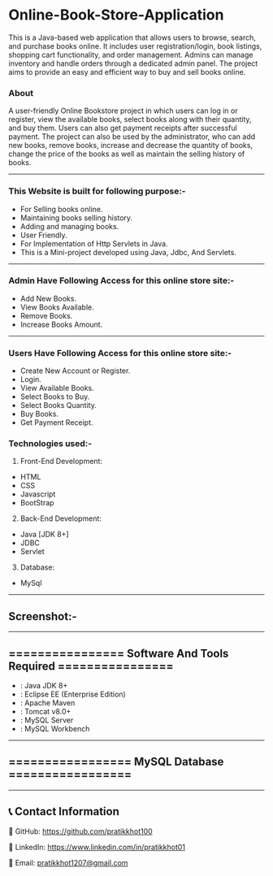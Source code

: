 # Online-Book-Store-Application

This is a Java-based web application that allows users to browse, search, and purchase books online. It includes user registration/login, book listings, shopping cart functionality, and order management. Admins can manage inventory and handle orders through a dedicated admin panel. The project aims to provide an easy and efficient way to buy and sell books online.

### About

A user-friendly Online Bookstore project in which users can log in or register, view the available books, select books along with their quantity, and buy them. Users can also get payment receipts after successful payment. The project can also be used by the administrator, who can add new books, remove books, increase and decrease the quantity of books, change the price of the books as well as maintain the selling history of books.

---

### This Website is built for following purpose:-
- For Selling books online.
- Maintaining books selling history.
- Adding and managing books.
- User Friendly.
- For Implementation of Http Servlets in Java.
- This is a Mini-project developed using Java, Jdbc, And Servlets.

---

### Admin Have Following Access for this online store site:-
- Add New Books.
- View Books Available.
- Remove Books.
- Increase Books Amount.

---

### Users Have Following Access for this online store site:-
- Create New Account or Register.
- Login.
- View Available Books.
- Select Books to Buy.
- Select Books Quantity.
- Buy Books.
- Get Payment Receipt.

### Technologies used:-
1. Front-End Development:
- HTML
- CSS
- Javascript
- BootStrap

2. Back-End Development:
- Java [JDK 8+]
- JDBC
- Servlet

3. Database:
- MySql

---  

## Screenshot:-

---

## ================ Software And Tools Required ================
- : Java JDK 8+ 
- : Eclipse EE (Enterprise Edition) 
- : Apache Maven 
- : Tomcat v8.0+
- : MySQL Server 
- : MySQL Workbench

---  

## ================= MySQL Database =================



---

 ## 📞 Contact Information

  🐙 GitHub: https://github.com/pratikkhot100

  💼 LinkedIn: https://www.linkedin.com/in/pratikkhot01

  📧 Email: pratikkhot1207@gmail.com
